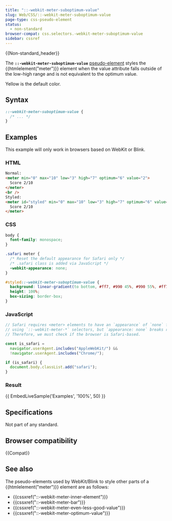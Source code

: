 ```yaml
---
title: "::-webkit-meter-suboptimum-value"
slug: Web/CSS/::-webkit-meter-suboptimum-value
page-type: css-pseudo-element
status:
  - non-standard
browser-compat: css.selectors.-webkit-meter-suboptimum-value
sidebar: cssref
---
```

{{Non-standard_header}}

The **`::-webkit-meter-suboptimum-value`** [pseudo-element](/en-US/docs/Glossary/Pseudo-element) styles the {{htmlelement("meter")}} element when the value attribute falls outside of the low-high range and is not equivalent to the optimum value.

Yellow is the default color.

## Syntax

```css
::-webkit-meter-suboptimum-value {
  /* ... */
}
```

## Examples

This example will only work in browsers based on WebKit or Blink.

### HTML

```html
Normal:
<meter min="0" max="10" low="3" high="7" optimum="6" value="2">
  Score 2/10
</meter>
<br />
Styled:
<meter id="styled" min="0" max="10" low="3" high="7" optimum="6" value="2">
  Score 2/10
</meter>
```

### CSS

```css
body {
  font-family: monospace;
}

.safari meter {
  /* Reset the default appearance for Safari only */
  /* .safari class is added via JavaScript */
  -webkit-appearance: none;
}

#styled::-webkit-meter-suboptimum-value {
  background: linear-gradient(to bottom, #ff7, #990 45%, #990 55%, #ff7);
  height: 100%;
  box-sizing: border-box;
}
```

### JavaScript

```js
// Safari requires <meter> elements to have an `appearance` of `none` for custom styling
// using `::-webkit-meter-*` selectors, but `appearance: none` breaks rendering on Chrome.
// Therefore, we must check if the browser is Safari-based.

const is_safari =
  navigator.userAgent.includes("AppleWebKit/") &&
  !navigator.userAgent.includes("Chrome/");

if (is_safari) {
  document.body.classList.add("safari");
}
```

### Result

{{ EmbedLiveSample('Examples', '100%', 50) }}

## Specifications

Not part of any standard.

## Browser compatibility

{{Compat}}

## See also

The pseudo-elements used by WebKit/Blink to style other parts of a {{htmlelement("meter")}} element are as follows:

- {{cssxref("::-webkit-meter-inner-element")}}
- {{cssxref("::-webkit-meter-bar")}}
- {{cssxref("::-webkit-meter-even-less-good-value")}}
- {{cssxref("::-webkit-meter-optimum-value")}}
